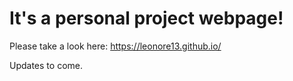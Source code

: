 # It's a personal project webpage!

Please take a look here: https://leonore13.github.io/

Updates to come. 

